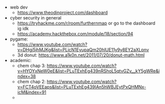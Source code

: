 - web dev 
	- https://www.theodinproject.com/dashboard
- cyber security in general
	- https://tryhackme.com/r/room/furthernmap or go to the dashboard ig idk
	- https://academy.hackthebox.com/module/18/section/94
- pygame: 
	- https://www.youtube.com/watch?v=DHgj5jhMJKg&list=PLjcN1EyupaQm20hlUE11y9y8EY2aXLpnv
	- 3d donut: https://www.a1k0n.net/2011/07/20/donut-math.html
- academic: 
	- chem chap 3: https://www.youtube.com/watch?v=HYOYxNeW0eE&list=PLuTExhEg439nRShoL5qtvGZv__kY5gWRe&index=38
	- chem chap 2: https://www.youtube.com/watch?v=FCT4oVEEaps&list=PLuTExhEg439lAn5hWBJEytPxQHMNx-icM&index=91
	- 